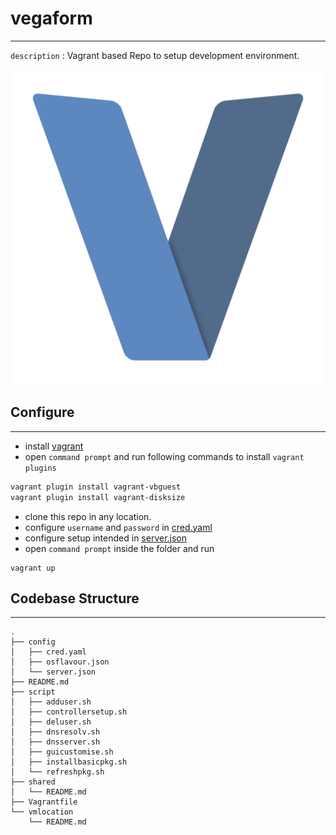 # vegaform
---
`description` : Vagrant based Repo to setup development environment.

![vegaform-logo](static/vegaform-logo.png)

## Configure
---
- install [vagrant](https://www.vagrantup.com/downloads)
- open `command prompt` and run following commands to install `vagrant plugins`
```bash
vagrant plugin install vagrant-vbguest
vagrant plugin install vagrant-disksize
```
- clone this repo in any location.
- configure `username` and `password` in [cred.yaml](config/cred.yaml)
- configure setup intended in [server.json](config/server.json)
- open `command prompt` inside the folder and run
```
vagrant up
```

## Codebase Structure
---
```
.
├── config
│   ├── cred.yaml
│   ├── osflavour.json
│   └── server.json
├── README.md
├── script
│   ├── adduser.sh
│   ├── controllersetup.sh
│   ├── deluser.sh
│   ├── dnsresolv.sh
│   ├── dnsserver.sh
│   ├── guicustomise.sh
│   ├── installbasicpkg.sh
│   └── refreshpkg.sh
├── shared
│   └── README.md
├── Vagrantfile
└── vmlocation
    └── README.md
```

